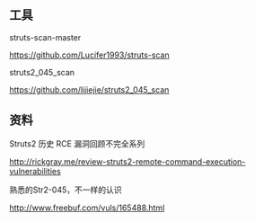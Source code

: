


## 工具

struts-scan-master

https://github.com/Lucifer1993/struts-scan


struts2_045_scan

https://github.com/lijiejie/struts2_045_scan


## 资料

Struts2 历史 RCE 漏洞回顾不完全系列

http://rickgray.me/review-struts2-remote-command-execution-vulnerabilities

熟悉的Str2-045，不一样的认识

http://www.freebuf.com/vuls/165488.html